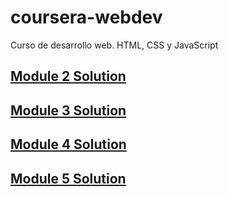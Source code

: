 # coursera-webdev
Curso de desarrollo web. HTML, CSS y JavaScript
 <a href="mod2_solution/index.html">
  <h2>
    Module 2 Solution
  </h2>
 </a>
 <a href="mod3_solution/index.html">
  <h2>
    Module 3 Solution
  </h2>
 </a>
  <a href="mod4_solution/index.html">
  <h2>
    Module 4 Solution
  </h2>
 </a>
 <a href="mod5_solution/index.html">
  <h2>
    Module 5 Solution
  </h2>
 </a>
